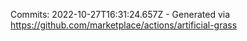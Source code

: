 Commits: 2022-10-27T16:31:24.657Z - Generated via https://github.com/marketplace/actions/artificial-grass
<br>
